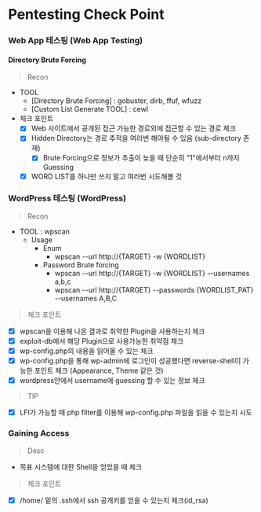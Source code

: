 # Pentesting Check Point

### Web App 테스팅 (Web App Testing)

#### Directory Brute Forcing
> Recon
 - TOOL
   - [Directory Brute Forcing] : gobuster, dirb, ffuf, wfuzz
   - [Custom List Generate TOOL] : cewl
 - 체크 포인트
   - [x] Web 사이트에서 공개된 접근 가능한 경로외에 접근할 수 있는 경로 체크
   - [x] Hidden Directory는 경로 추적을 여러번 해야될 수 있음 (sub-directory 존재)
     -[x] Brute Forcing으로 정보가 추출이 늦을 때 단순히 "1"에서부터 n까지 Guessing
   - [x] WORD LIST를 하나만 쓰지 말고 여러번 시도해볼 것

### WordPress 테스팅 (WordPress)
> Recon
 - TOOL : wpscan
   - Usage
     - Enum
       - wpscan --url http://{TARGET} -w {WORDLIST}
     - Password Brute forcing
       - wpscan --url http://{TARGET} -w {WORDLIST} --usernames a,b,c
       - wpscan --url http://{TARGET} --passwords {WORDLIST_PAT} --usernames A,B,C
> 체크 포인트
 - [x] wpscan을 이용해 나온 결과로 취약한 Plugin을 사용하는지 체크 
 - [x] exploit-db에서 해당 Plugin으로 사용가능한 취약점 체크
 - [x] wp-config.php의 내용을 읽어올 수 있는 체크
 - [x] wp-config.php을 통해 wp-admin에 로그인이 성공했다면 reverse-shell이 가능한 포인트 체크 (Appearance, Theme 같은 것)
 - [x] wordpress안에서 username에 guessing 할 수 있는 정보 체크
> TIP
 - [x] LFI가 가능할 때  php filter를 이용해 wp-config.php 파일을 읽을 수 있는지 시도

### Gaining Access
> Desc
 - 목표 시스템에 대한 Shell을 얻었을 때 체크
> 체크 포인트
 - [x] /home/ 밑의 .ssh에서 ssh 공개키를 얻을 수 있는지 체크(id_rsa)
